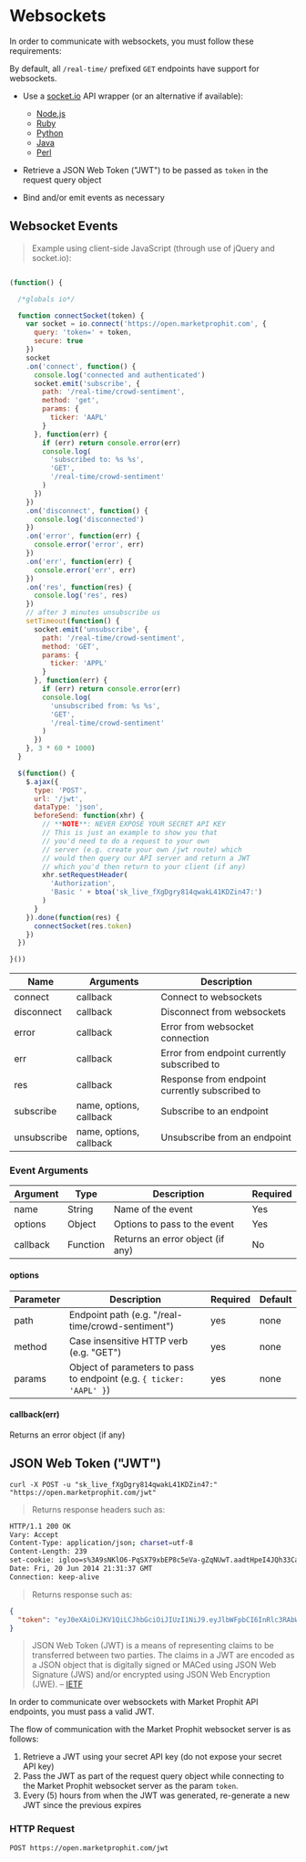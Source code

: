 
# Websockets

In order to communicate with websockets, you must follow these requirements:

By default, all `/real-time/` prefixed `GET` endpoints have support for websockets.

* Use a [socket.io](http://socket.io) API wrapper (or an alternative if available):

  - [Node.js](https://github.com/Automattic/socket.io-client)
  - [Ruby](https://github.com/lyondhill/socket.io-ruby-client)
  - [Python](https://pypi.python.org/pypi/socketIO-client)
  - [Java](https://github.com/Gottox/socket.io-java-client)
  - [Perl](https://metacpan.org/pod/AnyEvent::PocketIO::Client)

* Retrieve a JSON Web Token ("JWT") to be passed as `token` in the request query object

* Bind and/or emit events as necessary


## Websocket Events

> Example using client-side JavaScript (through use of jQuery and socket.io):

```js

(function() {

  /*globals io*/

  function connectSocket(token) {
    var socket = io.connect('https://open.marketprophit.com', {
      query: 'token=' + token,
      secure: true
    })
    socket
    .on('connect', function() {
      console.log('connected and authenticated')
      socket.emit('subscribe', {
        path: '/real-time/crowd-sentiment',
        method: 'get',
        params: {
          ticker: 'AAPL'
        }
      }, function(err) {
        if (err) return console.error(err)
        console.log(
          'subscribed to: %s %s',
          'GET',
          '/real-time/crowd-sentiment'
        )
      })
    })
    .on('disconnect', function() {
      console.log('disconnected')
    })
    .on('error', function(err) {
      console.error('error', err)
    })
    .on('err', function(err) {
      console.error('err', err)
    })
    .on('res', function(res) {
      console.log('res', res)
    })
    // after 3 minutes unsubscribe us
    setTimeout(function() {
      socket.emit('unsubscribe', {
        path: '/real-time/crowd-sentiment',
        method: 'GET',
        params: {
          ticker: 'APPL'
        }
      }, function(err) {
        if (err) return console.error(err)
        console.log(
          'unsubscribed from: %s %s',
          'GET',
          '/real-time/crowd-sentiment'
        )
      })
    }, 3 * 60 * 1000)
  }

  $(function() {
    $.ajax({
      type: 'POST',
      url: '/jwt',
      dataType: 'json',
      beforeSend: function(xhr) {
        // **NOTE**: NEVER EXPOSE YOUR SECRET API KEY
        // This is just an example to show you that
        // you'd need to do a request to your own
        // server (e.g. create your own /jwt route) which
        // would then query our API server and return a JWT
        // which you'd then return to your client (if any)
        xhr.setRequestHeader(
          'Authorization',
          'Basic ' + btoa('sk_live_fXgDgry814qwakL41KDZin47:')
        )
      }
    }).done(function(res) {
      connectSocket(res.token)
    })
  })

}())
```

Name | Arguments | Description
---- | --------- | -----------
connect | callback | Connect to websockets
disconnect | callback | Disconnect from websockets
error | callback | Error from websocket connection
err | callback | Error from endpoint currently subscribed to
res | callback | Response from endpoint currently subscribed to
subscribe | name, options, callback | Subscribe to an endpoint
unsubscribe | name, options, callback | Unsubscribe from an endpoint

### Event Arguments

Argument | Type | Description | Required
-------- | ---- | ----------- | --------
name | String | Name of the event | Yes
options | Object | Options to pass to the event | Yes
callback | Function | Returns an error object (if any) | No

#### options

Parameter | Description | Required | Default
--------- | ----------- | -------- | -------
path | Endpoint path (e.g. "/real-time/crowd-sentiment") | yes | none
method | Case insensitive HTTP verb (e.g. "GET") | yes | none
params | Object of parameters to pass to endpoint (e.g. `{ ticker: 'AAPL' }`) | yes | none


#### callback(err)

Returns an error object (if any)

## JSON Web Token ("JWT")

```shell
curl -X POST -u "sk_live_fXgDgry814qwakL41KDZin47:" "https://open.marketprophit.com/jwt"
```

> Returns response headers such as:

```bash
HTTP/1.1 200 OK
Vary: Accept
Content-Type: application/json; charset=utf-8
Content-Length: 239
set-cookie: igloo=s%3A9sNKlO6-PqSX79xbEP8c5eVa-gZqNUwT.aadtHpeI4JQh33Caqwyl9KjwLNv0cr8l9ucsgA9Bkfw; Path=/; Expires=Sat, 21 Jun 2014 21:31:37 GMT; HttpOnly
Date: Fri, 20 Jun 2014 21:31:37 GMT
Connection: keep-alive


```

> Returns response such as:

```json
{
  "token": "eyJ0eXAiOiJKV1QiLCJhbGciOiJIUzI1NiJ9.eyJlbWFpbCI6InRlc3RAbWFya2V0cHJvcGhpdC5jb20iLCJhcGkiOiJza19saXZlX2ZYZ0Rncnk4MTRxd2FrTDQxS0RaaW40NyIsImlhdCI6MTQwMzI5OTg5OCwiZXhwIjoxNDAzMzAzNDk4fQ.AtHoDOchHbl8Jozogak76_8axxOWM6sf2m1Yp11H81U"
}
```

>  JSON Web Token (JWT) is a means of representing claims to be transferred between two parties.  The claims in a JWT are encoded as a JSON object that is digitally signed or MACed using JSON Web Signature (JWS) and/or encrypted using JSON Web Encryption (JWE). &ndash; [IETF][ietf]

In order to communicate over websockets with Market Prophit API endpoints, you must pass a valid JWT.

The flow of communication with the Market Prophit websocket server is as follows:

1. Retrieve a JWT using your secret API key (do not expose your secret API key)
2. Pass the JWT as part of the request query object while connecting to the Market Prophit websocket server as the param `token`.
3. Every (5) hours from when the JWT was generated, re-generate a new JWT since the previous expires

[ietf]: http://tools.ietf.org/html/draft-jones-json-web-token-10

### HTTP Request

`POST https://open.marketprophit.com/jwt`

